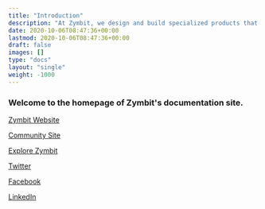 ```yaml
---
title: "Introduction"
description: "At Zymbit, we design and build specialized products that protect digital assets in vulnerable IoT and edge devices. Our embedded security modules are easy to integrate and tough to infiltrate, giving developers the freedom to innovate, securely."
date: 2020-10-06T08:47:36+00:00
lastmod: 2020-10-06T08:47:36+00:00
draft: false
images: []
type: "docs"
layout: "single"
weight: -1000
---
```


<h3 id="welcome-to-the-homepage-of-zymbit-s-documentation-site-">Welcome to the homepage of Zymbit&#39;s documentation site.</h3>
<p><a href="https://www.zymbit.com/" target="_blank" rel="noopener noreferrer">Zymbit Website</a></p>
<p><a href="https://community.zymbit.com/" target="_blank" rel="noopener noreferrer">Community Site</a></p>
<p><a href="https://www.zymbit.com/blog-grid/" target="_blank" rel="noopener noreferrer">Explore Zymbit</a></p>
<p><a href="https://twitter.com/zymbit?ref_src=twsrc%5Egoogle%7Ctwcamp%5Eserp%7Ctwgr%5Eauthor" target="_blank" rel="noopener noreferrer">Twitter</a></p>
<p><a href="https://www.facebook.com/zymbit/" target="_blank" rel="noopener noreferrer">Facebook</a></p>
<p><a href="https://www.linkedin.com/company/zymbit/" target="_blank" rel="noopener noreferrer">LinkedIn</a></p>
